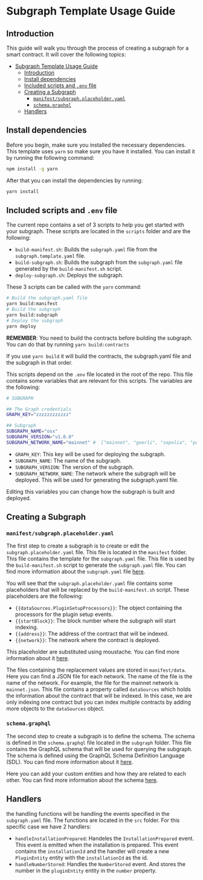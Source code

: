 # Subgraph Template Usage Guide

## Introduction

This guide will walk you through the process of creating a subgraph for a smart contract. It will cover the following topics:

- [Subgraph Template Usage Guide](#subgraph-template-usage-guide)
  - [Introduction](#introduction)
  - [Install dependencies](#install-dependencies)
  - [Included scripts and `.env` file](#included-scripts-and-env-file)
  - [Creating a Subgraph](#creating-a-subgraph)
    - [`manifest/subgraph.placeholder.yaml`](#manifestsubgraphplaceholderyaml)
    - [`schema.graphql`](#schemagraphql)
  - [Handlers](#handlers)

## Install dependencies

Before you begin, make sure you installed the necessary dependencies. This template uses `yarn` so make sure you have it installed. You can install it by running the following command:

```bash
npm install -g yarn
```

After that you can install the dependencies by running:

```bash
yarn install
```

## Included scripts and `.env` file

The current repo contains a set of 3 scripts to help you get started with your subgraph. These scripts are located in the `scripts` folder and are the following:

- `build-manifest.sh`: Builds the `subgraph.yaml` file from the `subgraph.template.yaml` file.
- `build-subgraph.sh`: Builds the subgraph from the `subgraph.yaml` file generated by the `build-manifest.sh` script.
- `deploy-subgraph.sh`: Deploys the subgraph.

These 3 scripts can be called with the `yarn` command:

```bash
# Build the subgraph.yaml file
yarn build:manifest
# Build the subgraph
yarn build:subgraph
# Deploy the subgraph
yarn deploy
```

**REMEMBER**: You need to build the contracts before building the subgraph. You can do that by running `yarn build:contracts`

If you use `yarn build` it will build the contracts, the subgraph.yaml file and the subgraph in that order.

This scripts depend on the `.env` file located in the root of the repo. This file contains some variables that are relevant for this scripts. The variables are the following:

```bash
# SUBGRAPH

## The Graph credentials
GRAPH_KEY="zzzzzzzzzzzz"

## Subgraph
SUBGRAPH_NAME="osx"
SUBGRAPH_VERSION="v1.0.0"
SUBGRAPH_NETWORK_NAME="mainnet" #  ["mainnet", "goerli", "sepolia", "polygon", "polygonMumbai", "base", "baseGoerli", "arbitrum", "arbitrumGoerli"]
```

- `GRAPH_KEY`: This key will be used for deploying the subgraph.
- `SUBGRAPH_NAME`: The name of the subgraph.
- `SUBGRAPH_VERSION`: The version of the subgraph.
- `SUBGRAPH_NETWORK_NAME`: The network where the subgraph will be deployed. This will be used for generating the subgraph.yaml file.

Editing this variables you can change how the subgraph is built and deployed.

## Creating a Subgraph

### `manifest/subgraph.placeholder.yaml`

The first step to create a subgraph is to create or edit the `subgraph.placeholder.yaml` file. This file is located in the `manifest` folder. This file contains the template for the `subgraph.yaml` file. This file is used by the `build-manifest.sh` script to generate the `subgraph.yaml` file. You can find more information about the `subgraph.yaml` file [here](https://thegraph.com/docs/define-a-subgraph#the-subgraph-manifest).  

You will see that the `subgraph.placeholder.yaml` file contains some placeholders that will be replaced by the `build-manifest.sh` script. These placeholders are the following:

- `{{dataSources.PluginSetupProcessors}}`: The object containing the processors for the plugin setup events.
- `{{startBlock}}`: The block number where the subgraph will start indexing.
- `{{address}}`: The address of the contract that will be indexed.
- `{{network}}`: The network where the contract is deployed.

This placeholder are substituted using moustache. You can find more information about it [here](https://mustache.github.io/).

The files containing the replacement values are stored in `manifest/data`. Here you can find a JSON file for each network. The name of the file is the name of the network. For example, the file for the mainnet network is `mainnet.json`. This file contains a property called `dataSources` which holds the information about the contract that will be indexed. In this case, we are only indexing one contract but you can index multiple contracts by adding more objects to the `dataSources` object.  

### `schema.graphql`

The second step to create a subgraph is to define the schema. The schema is defined in the `schema.graphql` file located in the `subgraph` folder. This file contains the GraphQL schema that will be used for querying the subgraph. The schema is defined using the GraphQL Schema Definition Language (SDL). You can find more information about it [here](https://graphql.org/learn/schema/).  

Here you can add your custom entities and how they are related to each other. You can find more information about the schema [here](https://thegraph.com/docs/define-a-subgraph#defining-the-schema).

## Handlers

the handling functions will be handling the events specified in the `subgraph.yaml` file. The functions are located in the `src` folder. For this specific case we have 2 handlers:

- `handleInstallationPrepared`: Handeles the `InstallationPrepared` event. This event is emitted when the installation is prepared. This event contains the `installationId` and the handler will create a new `PluginEntity` entity with the `installationId` as the id.
- `handleNumberStored`: Handles the `NumberStored` event. And stores the number in the `pluginEntity` entity in the `number` property.
